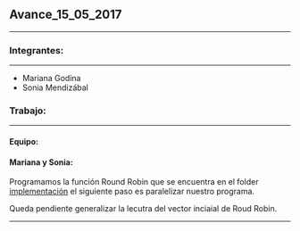 ## Avance_15_05_2017

---

### Integrantes:

---

- Mariana Godina
- Sonia Mendizábal

### Trabajo:

---

#### Equipo:

#### Mariana y Sonia:    

Programamos la función Round Robin que se encuentra en el folder [implementación](https://drive.google.com/drive/folders/0B_LXYl5QOPU5OUFraEFUUk8zUjA) el siguiente paso es paralelizar nuestro programa. 

Queda pendiente generalizar la lecutra del vector inciaial de Roud Robin.


---